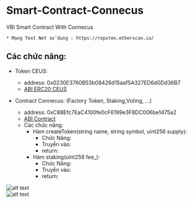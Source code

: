 # Smart-Contract-Connecus
VBI Smart Contract With Connecus

    * Mạng Test Net sử dụng : https://ropsten.etherscan.io/
## Các chức năng: 

- Token CEUS: 
    + address: 0x0230E3760B53b08426d15aaf5A327ED6d0Dd36B7
    + [ABI ERC20 CEUS](https://github.com/Connecus-Team/Smart-Contract-Connecus/blob/main/ABIERC20.json)

- Contract Connecus: (Factory Token, Staking,Voting, ...)
    + address: 0xC88Efc7EaC4100fe0cF6199e3F8DC006be1475a2
    + [ABI Contract]( https://github.com/Connecus-Team/Smart-Contract-Connecus/blob/main/AbiConnecus.json)

    - Các chức năng:
        + Hàm createToken(string name, string symbol, uint256 supply):
            - Chức Năng: 
            - Truyền vào: 
            - return: 
        + Hàm staking(uint256 fee_):
            - Chức Năng: 
            - Truyền vào: 
            - return:

![alt text](https://github.com/Connecus-Team/Smart-Contract-Connecus/blob/main/Voting/Voting.png)
<br>
![alt text](https://github.com/Connecus-Team/Smart-Contract-Connecus/blob/main/Funding/Funding.png)